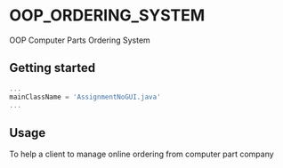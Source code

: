 # OOP_ORDERING_SYSTEM
OOP Computer Parts Ordering System

## Getting started

```gradle
...
mainClassName = 'AssignmentNoGUI.java'
...
```

## Usage

To help a client to manage online ordering from computer part company


